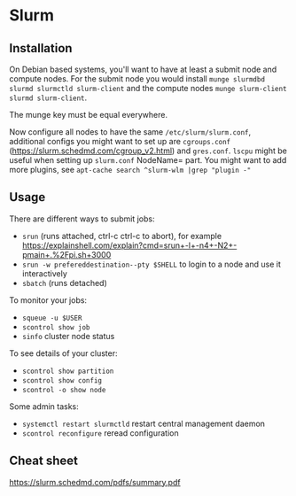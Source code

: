 # Slurm

## Installation

On Debian based systems, you'll want to have at least a submit node and compute nodes.
For the submit node you would install `munge slurmdbd slurmd slurmctld slurm-client`
and the compute nodes `munge slurm-client slurmd slurm-client`.

The munge key must be equal everywhere.

Now configure all nodes to have the same `/etc/slurm/slurm.conf`, additional configs you
might want to set up are `cgroups.conf` (https://slurm.schedmd.com/cgroup_v2.html) and `gres.conf`.
`lscpu` might be useful when setting up `slurm.conf` NodeName= part.
You might want to add more plugins, see `apt-cache search ^slurm-wlm |grep "plugin -"`

## Usage

There are different ways to submit jobs:
- `srun` (runs attached, ctrl-c ctrl-c to abort), for example https://explainshell.com/explain?cmd=srun+-l+-n4+-N2+-pmain+.%2Fpi.sh+3000
- `srun -w prefereddestination--pty $SHELL` to login to a node and use it interactively
- `sbatch` (runs detached)

To monitor your jobs:
- `squeue -u $USER`
- `scontrol show job`
- `sinfo` cluster node status

To see details of your cluster:
- `scontrol show partition`
- `scontrol show config`
- `scontrol -o show node`

Some admin tasks:
- `systemctl restart slurmctld` restart central management daemon
- `scontrol reconfigure` reread configuration

## Cheat sheet

https://slurm.schedmd.com/pdfs/summary.pdf
